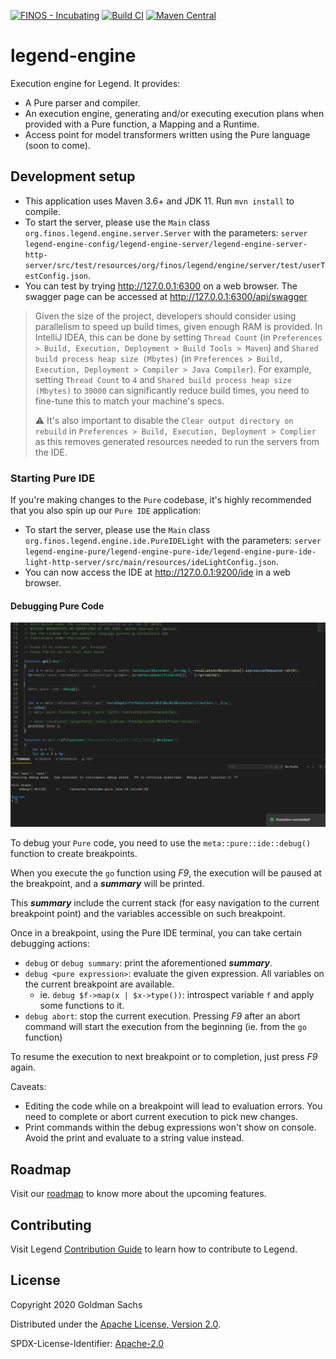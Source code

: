 [![FINOS - Incubating](https://cdn.jsdelivr.net/gh/finos/contrib-toolbox@master/images/badge-incubating.svg)](https://finosfoundation.atlassian.net/wiki/display/FINOS/Incubating)
[![Build CI](https://github.com/finos/legend-engine/actions/workflows/build.yml/badge.svg?branch=master)](https://github.com/finos/legend-engine/actions/workflows/build.yml)
[![Maven Central](https://img.shields.io/maven-central/v/org.finos.legend.engine/legend-engine-server.svg)](https://central.sonatype.com/namespace/org.finos.legend.engine)

# legend-engine

Execution engine for Legend. It provides:
- A Pure parser and compiler.
- An execution engine, generating and/or executing execution plans when provided with a Pure function, a Mapping and a Runtime.
- Access point for model transformers written using the Pure language (soon to come).

## Development setup

- This application uses Maven 3.6+ and JDK 11. Run `mvn install` to compile.
- To start the server, please use the `Main` class `org.finos.legend.engine.server.Server` with the parameters: `server legend-engine-config/legend-engine-server/legend-engine-server-http-server/src/test/resources/org/finos/legend/engine/server/test/userTestConfig.json`.
- You can test by trying http://127.0.0.1:6300 on a web browser. The swagger page can be accessed at http://127.0.0.1:6300/api/swagger

> Given the size of the project, developers should consider using parallelism to speed up build times, given enough RAM is provided.
> In IntelliJ IDEA, this can be done by setting `Thread Count` (in `Preferences > Build, Execution, Deployment > Build Tools > Maven`) and `Shared build process heap size (Mbytes)` (in `Preferences > Build, Execution, Deployment > Compiler > Java Compiler`).
> For example, setting `Thread Count` to `4` and `Shared build process heap size (Mbytes)` to `30000` can significantly reduce build times, you need to fine-tune this to match your machine's specs.
> 
> ⚠️ It's also important to disable the `Clear output directory on rebuild` in `Preferences > Build, Execution, Deployment > Complier` as this removes generated resources needed to run the servers from the IDE.

### Starting Pure IDE

If you're making changes to the `Pure` codebase, it's highly recommended that you also spin up our `Pure IDE` application:

- To start the server, please use the `Main` class `org.finos.legend.engine.ide.PureIDELight` with the parameters: `server legend-engine-pure/legend-engine-pure-ide/legend-engine-pure-ide-light-http-server/src/main/resources/ideLightConfig.json`.
- You can now access the IDE at http://127.0.0.1:9200/ide in a web browser.

#### Debugging Pure Code

![Debugging](docs/debug.gif)

To debug your `Pure` code, you need to use the `meta::pure::ide::debug()` function to create breakpoints.

When you execute the `go` function using _F9_, the execution will be paused at the breakpoint, and a **_summary_** will be printed.

This **_summary_** include the current stack (for easy navigation to the current breakpoint point) and the variables accessible on such breakpoint.   
 
Once in a breakpoint, using the Pure IDE terminal, you can take certain debugging actions:

- `debug` or `debug summary`: print the aforementioned **_summary_**.
- `debug <pure expression>`: evaluate the given expression.  All variables on the current breakpoint are available.
  - ie. `debug $f->map(x | $x->type())`: introspect variable `f` and apply some functions to it.
- `debug abort`: stop the current execution.  Pressing _F9_ after an abort command will start the execution from the beginning (ie. from the `go` function) 

To resume the execution to next breakpoint or to completion, just press _F9_ again.

Caveats:
- Editing the code while on a breakpoint will lead to evaluation errors.  You need to complete or abort current execution to pick new changes.
- Print commands within the debug expressions won't show on console.  Avoid the print and evaluate to a string value instead.

## Roadmap

Visit our [roadmap](https://github.com/finos/legend#roadmap) to know more about the upcoming features.

## Contributing

Visit Legend [Contribution Guide](https://github.com/finos/legend/blob/master/CONTRIBUTING.md) to learn how to contribute to Legend.

## License

Copyright 2020 Goldman Sachs

Distributed under the [Apache License, Version 2.0](http://www.apache.org/licenses/LICENSE-2.0).

SPDX-License-Identifier: [Apache-2.0](https://spdx.org/licenses/Apache-2.0)

